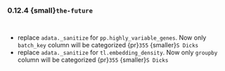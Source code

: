 ### 0.12.4 {small}`the-future`

```{rubric} Features
```

```{rubric} Performance
```
* replace `adata._sanitize` for `pp.highly_variable_genes`. Now only `batch_key` column will be categorized {pr}`355` {smaller}`S Dicks`
* replace `adata._sanitize` for `tl.embedding_density`. Now only `groupby` column will be categorized {pr}`355` {smaller}`S Dicks`

```{rubric} Bug fixes
```

```{rubric} Misc
```
